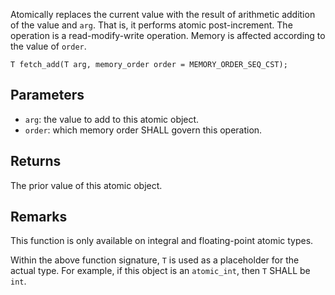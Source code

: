 Atomically replaces the current value with the result of arithmetic addition of the value and `arg`. That is, it performs atomic post-increment. The operation is a read-modify-write operation. Memory is affected according to the value of `order`.

```nvgt
T fetch_add(T arg, memory_order order = MEMORY_ORDER_SEQ_CST);
```

## Parameters

* `arg`: the value to add to this atomic object.
* `order`: which memory order SHALL govern this operation.

## Returns

The prior value of this atomic object.

## Remarks

This function is only available on integral and floating-point atomic types.

Within the above function signature, `T` is used as a placeholder for the actual type. For example, if this object is an `atomic_int`, then `T` SHALL be `int`.
